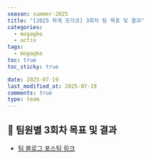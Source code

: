 ```yaml
---
season: summer-2025
title: "[2025 하계 모각코] 3회차 팀 목표 및 결과"
categories:
  - mogagko
  - activ
tags:
  - mogagko
toc: true
toc_sticky: true

date: 2025-07-19
last_modified_at: 2025-07-19
comments: true
type: team
---
```

## 📍 팀원별 3회차 목표 및 결과
- [ 팀 블로그 포스팅 링크 ](https://me0w2en.tistory.com/entry/2025-%ED%95%98%EA%B3%84-%EB%AA%A8%EA%B0%81%EC%BD%94-3%ED%9A%8C%EC%B0%A8-%ED%8C%80-%EB%AA%A9%ED%91%9C-%EB%B0%8F-%EA%B2%B0%EA%B3%BC?category=1186172)

<br><br>
